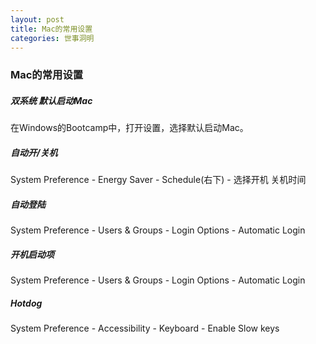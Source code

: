 ```yaml
---
layout: post
title: Mac的常用设置
categories: 世事洞明
---
```




### Mac的常用设置


##### 双系统 默认启动Mac
在Windows的Bootcamp中，打开设置，选择默认启动Mac。


##### 自动开/关机
System Preference - Energy Saver - Schedule(右下) - 选择开机 关机时间


##### 自动登陆
System Preference - Users & Groups - Login Options - Automatic Login


##### 开机启动项
System Preference - Users & Groups - Login Options - Automatic Login


##### Hotdog
System Preference - Accessibility - Keyboard - Enable Slow keys












